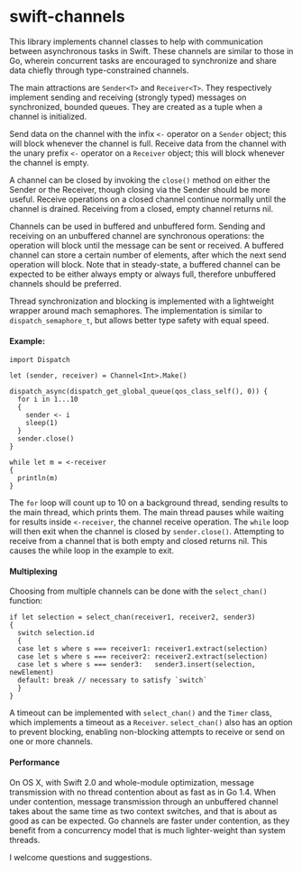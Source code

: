 swift-channels
==============

This library implements channel classes to help with communication between
asynchronous tasks in Swift. These channels are similar to those
in Go, wherein concurrent tasks are encouraged to synchronize and share
data chiefly through type-constrained channels.

The main attractions are `Sender<T>` and `Receiver<T>`. They respectively
implement sending and receiving (strongly typed) messages on synchronized,
bounded queues. They are created as a tuple when a channel is initialized.

Send data on the channel with the infix `<-` operator on a
`Sender` object; this will block whenever the channel is full.
Receive data from the channel with the unary prefix `<-`
operator on a `Receiver` object; this will block whenever
the channel is empty.

A channel can be closed by invoking the `close()` method on either the
Sender or the Receiver, though closing via the Sender should be more
useful. Receive operations on a closed channel continue normally until
the channel is drained. Receiving from a closed, empty channel returns nil.

Channels can be used in buffered and unbuffered form. Sending and receiving
on an unbuffered channel are synchronous operations: the operation will
block until the message can be sent or received. A buffered channel can
store a certain number of elements, after which the next send operation will block.
Note that in steady-state, a buffered channel can be expected to be either
always empty or always full, therefore unbuffered channels should be preferred.

Thread synchronization and blocking is implemented with a lightweight wrapper
around mach semaphores. The implementation is similar to
`dispatch_semaphore_t`, but allows better type safety with equal speed.

#### Example:
```
import Dispatch

let (sender, receiver) = Channel<Int>.Make()

dispatch_async(dispatch_get_global_queue(qos_class_self(), 0)) {
  for i in 1...10
  {
    sender <- i
    sleep(1)
  }
  sender.close()
}

while let m = <-receiver
{
  println(m)
}
```

The `for` loop will count up to 10 on a background thread, sending
results to the main thread, which prints them. The main thread pauses
while waiting for results inside `<-receiver`, the channel receive
operation. The `while` loop will then exit when the channel is
closed by `sender.close()`. Attempting to receive from a channel that
is both empty and closed returns nil.
This causes the while loop in the example to exit.

#### Multiplexing

Choosing from multiple channels can be done with the `select_chan()` function:

```
if let selection = select_chan(receiver1, receiver2, sender3)
{
  switch selection.id
  {
  case let s where s === receiver1: receiver1.extract(selection)
  case let s where s === receiver2: receiver2.extract(selection)
  case let s where s === sender3:   sender3.insert(selection, newElement)
  default: break // necessary to satisfy `switch`
  }
}
```

A timeout can be implemented with `select_chan()` and the `Timer` class, which
implements a timeout as a `Receiver`. `select_chan()` also has an option to prevent
blocking, enabling non-blocking attempts to receive or send on one or more channels.


#### Performance

On OS X, with Swift 2.0 and whole-module optimization,
message transmission with no thread contention about as fast as
in Go 1.4. When under contention, message transmission through an unbuffered channel
takes about the same time as two context switches, and that
is about as good as can be expected. Go channels are faster under contention, as
they benefit from a concurrency model that is much lighter-weight than system threads.

I welcome questions and suggestions.
